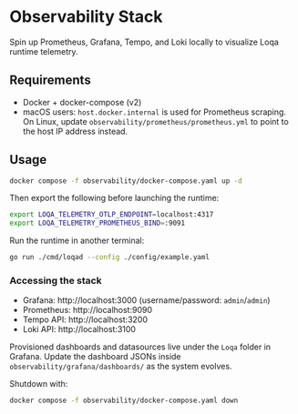 # Observability Stack

Spin up Prometheus, Grafana, Tempo, and Loki locally to visualize Loqa runtime telemetry.

## Requirements
- Docker + docker-compose (v2)
- macOS users: `host.docker.internal` is used for Prometheus scraping. On Linux, update `observability/prometheus/prometheus.yml` to point to the host IP address instead.

## Usage
```bash
docker compose -f observability/docker-compose.yaml up -d
```

Then export the following before launching the runtime:
```bash
export LOQA_TELEMETRY_OTLP_ENDPOINT=localhost:4317
export LOQA_TELEMETRY_PROMETHEUS_BIND=:9091
```

Run the runtime in another terminal:
```bash
go run ./cmd/loqad --config ./config/example.yaml
```

### Accessing the stack
- Grafana: http://localhost:3000 (username/password: `admin`/`admin`)
- Prometheus: http://localhost:9090
- Tempo API: http://localhost:3200
- Loki API: http://localhost:3100

Provisioned dashboards and datasources live under the `Loqa` folder in Grafana. Update the dashboard JSONs inside `observability/grafana/dashboards/` as the system evolves.

Shutdown with:
```bash
docker compose -f observability/docker-compose.yaml down
```
